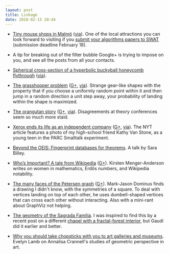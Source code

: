 ```yaml
---
layout: post
title: Linkage
date: 2018-02-15 20:44
---
```

* [Tiny mouse shops in Malmö](http://www.atlasobscura.com/places/anonymouse-shops-for-mice) ([via](https://web.archive.org/web/20190210073220/https://plus.google.com/105473622219622697310/posts/g9kmDi62rSG)). One of the local attractions you can look forward to visiting if you [submit your algorithms papers to SWAT](http://csconferences.mah.se/swat2018/index.html) (submission deadline February 18).

* A tip for breaking out of the filter bubble Google+ is trying to impose on you, and see all the posts from all your contacts.

* [Spherical cross-section of a hyperbolic buckyball honeycomb flythrough](https://en.wikipedia.org/wiki/Order-5_dodecahedral_honeycomb) ([via](https://web.archive.org/web/20190210072907/https://plus.google.com/+RoiceNelson/posts/YSk9g3UuXPX)).

* [The grasshopper problem](https://arxiv.org/abs/1705.07621) ([G+](https://web.archive.org/web/20190210072815/https://plus.google.com/100003628603413742554/posts/MPjYjsgBEuR), [via](https://mathstodon.xyz/@esoterica)). Strange gear-like shapes with the property that if you choose a uniformly random point within it and then jump in a random direction a unit step away, your probability of landing within the shape is maximized.

* [The orangutan story](http://laurajdt.tumblr.com/post/168646338790/winchysteria-ossacordis-crockpotcauldron) ([G+](https://web.archive.org/web/20190210072747/https://plus.google.com/100003628603413742554/posts/ZYodTt2pEXr), [via](https://www.metafilter.com/172247/BUT-WHAT-ABOUT-THE-ORANGUTAN)). Disagreements at theory conferences seem so much more staid.

* [Xerox ends its life as an independent company](https://www.nytimes.com/2018/01/31/business/dealbook/xerox-fujifilm.html) ([G+](https://web.archive.org/web/20190210072703/https://plus.google.com/100003628603413742554/posts/E1CvekvxSd8), [via](https://plus.google.com/112589180065090941598/posts/Efjkfas9RdG)). The NYT article features a photo of my high-school friend Kathy Van Stone, as a young teen in the PARC Smalltalk experiment.

* [Beyond the OEIS: Fingerprint databases for theorems](https://www.youtube.com/watch?v=YdFHYW1aYAQ). A talk by Sara Billey.

* [Who’s Important? A tale from Wikipedia](https://medium.com/@kma500/whos-important-a-tale-from-wikipedia-a370dc6ef078) ([G+](https://web.archive.org/web/20190210072615/https://plus.google.com/100003628603413742554/posts/Fu5pZ3jBkhz)). Kirsten Menger-Anderson writes on women in mathematics, Erdős numbers, and Wikipedia notability.

* [The many faces of the Petersen graph](https://blog.plover.com/math/petersen-graph.html) ([G+](https://web.archive.org/web/20190210072543/https://plus.google.com/100003628603413742554/posts/Cp7ui1kE7Tu)). Mark-Jason Dominus finds a drawing I didn't know, with the symmetries of a square. To deal with vertices landing on top of each other, he uses dumbell-shaped vertices that can cross each other without interacting. Also with a mini-rant about GraphViz not helping.

* [The geometry of the Sagrada Familia](http://www.sagradafamilia.org/en/geometry/). I was inspired to find this by a recent post on a different [chapel with a fractal-forest interior](https://weburbanist.com/2018/01/21/fractal-chapel-tree-inspired-columns-branch-out-to-open-up-interior-space/), but Gaudí did it earlier and better.

* [Why you should take chopsticks with you to art galleries and museums](https://blogs.scientificamerican.com/roots-of-unity/how-to-look-at-art-a-mathematician-s-perspective/). Evelyn Lamb on Annalisa Crannell's studies of geometric perspective in art.